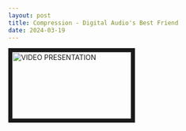 ```yaml
---
layout: post
title: Compression - Digital Audio's Best Friend
date: 2024-03-19
---
```


<object data="/pdf/2024-03-19.MDC.211.Compression_Presentation.pdf" width="480" height="640" type='application/pdf'></object>

<a href="https://youtu.be/rltJ3pQISWg
" target="_blank"><img src="http://img.youtube.com/vi/rltJ3pQISWg/0.jpg" 
alt="VIDEO PRESENTATION" width="240" height="135" border="8" /></a>
